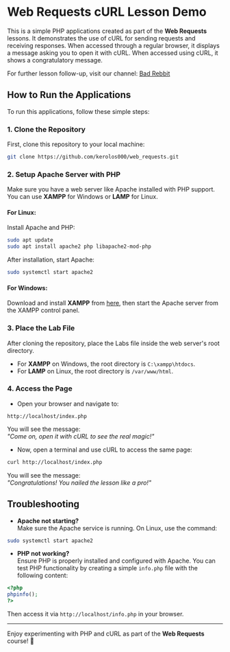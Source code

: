 # Web Requests cURL Lesson Demo

This is a simple PHP applications created as part of the **Web Requests** lessons. It demonstrates the use of cURL for sending requests and receiving responses. When accessed through a regular browser, it displays a message asking you to open it with cURL. When accessed using cURL, it shows a congratulatory message.

For further lesson follow-up, visit our channel: [Bad Rebbit](https://t.me/Bad_Rabbit_Team)

## How to Run the Applications

To run this applications, follow these simple steps:

### 1. Clone the Repository

First, clone this repository to your local machine:

```bash
git clone https://github.com/kerolos000/web_requests.git
```

### 2. Setup Apache Server with PHP

Make sure you have a web server like Apache installed with PHP support. You can use **XAMPP** for Windows or **LAMP** for Linux.

#### For Linux:

Install Apache and PHP:

```bash
sudo apt update
sudo apt install apache2 php libapache2-mod-php
```

After installation, start Apache:

```bash
sudo systemctl start apache2
```

#### For Windows:

Download and install **XAMPP** from [here](https://www.apachefriends.org/index.html), then start the Apache server from the XAMPP control panel.

### 3. Place the Lab File

After cloning the repository, place the Labs file inside the web server's root directory.

- For **XAMPP** on Windows, the root directory is `C:\xampp\htdocs`.
- For **LAMP** on Linux, the root directory is `/var/www/html`.

### 4. Access the Page

- Open your browser and navigate to:

```text
http://localhost/index.php
```

You will see the message:  
*"Come on, open it with cURL to see the real magic!"*

- Now, open a terminal and use cURL to access the same page:

```bash
curl http://localhost/index.php
```

You will see the message:  
*"Congratulations! You nailed the lesson like a pro!"*

## Troubleshooting

- **Apache not starting?**  
Make sure the Apache service is running. On Linux, use the command:  
```bash
sudo systemctl start apache2
```

- **PHP not working?**  
Ensure PHP is properly installed and configured with Apache. You can test PHP functionality by creating a simple `info.php` file with the following content:

```php
<?php
phpinfo();
?>
```

Then access it via `http://localhost/info.php` in your browser.

---

Enjoy experimenting with PHP and cURL as part of the **Web Requests** course! 🎉
